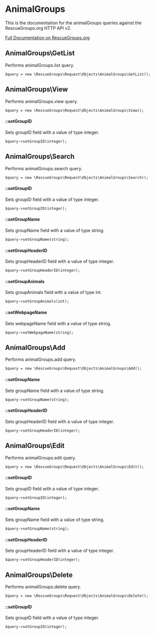 # AnimalGroups

This is the documentation for the animalGroups queries against the RescueGroups.org HTTP API v2.

[Full Documentation on RescueGroups.org](https://userguide.rescuegroups.org/display/APIDG/Object+definitions#Objectdefinitions-animalGroups)

## AnimalGroups\GetList

Performs animalGroups.list query.

    $query = new \RescueGroups\Request\Objects\AnimalGroups\GetList();



## AnimalGroups\View

Performs animalGroups.view query.

    $query = new \RescueGroups\Request\Objects\AnimalGroups\View();

#### ::setGroupID

Sets groupID field with a value of type integer.

    $query->setGroupID(integer);



## AnimalGroups\Search

Performs animalGroups.search query.

    $query = new \RescueGroups\Request\Objects\AnimalGroups\Search();

#### ::setGroupID

Sets groupID field with a value of type integer.

    $query->setGroupID(integer);

#### ::setGroupName

Sets groupName field with a value of type string.

    $query->setGroupName(string);

#### ::setGroupHeaderID

Sets groupHeaderID field with a value of type integer.

    $query->setGroupHeaderID(integer);

#### ::setGroupAnimals

Sets groupAnimals field with a value of type int.

    $query->setGroupAnimals(int);

#### ::setWebpageName

Sets webpageName field with a value of type string.

    $query->setWebpageName(string);



## AnimalGroups\Add

Performs animalGroups.add query.

    $query = new \RescueGroups\Request\Objects\AnimalGroups\Add();

#### ::setGroupName

Sets groupName field with a value of type string.

    $query->setGroupName(string);

#### ::setGroupHeaderID

Sets groupHeaderID field with a value of type integer.

    $query->setGroupHeaderID(integer);



## AnimalGroups\Edit

Performs animalGroups.edit query.

    $query = new \RescueGroups\Request\Objects\AnimalGroups\Edit();

#### ::setGroupID

Sets groupID field with a value of type integer.

    $query->setGroupID(integer);

#### ::setGroupName

Sets groupName field with a value of type string.

    $query->setGroupName(string);

#### ::setGroupHeaderID

Sets groupHeaderID field with a value of type integer.

    $query->setGroupHeaderID(integer);



## AnimalGroups\Delete

Performs animalGroups.delete query.

    $query = new \RescueGroups\Request\Objects\AnimalGroups\Delete();

#### ::setGroupID

Sets groupID field with a value of type integer.

    $query->setGroupID(integer);





